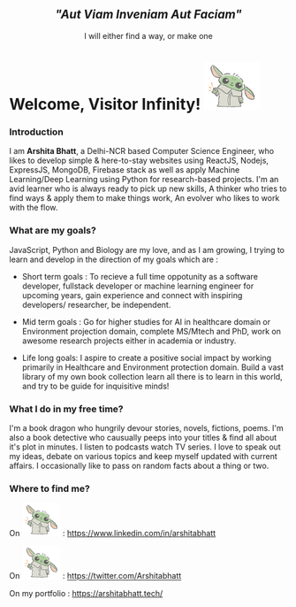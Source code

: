 <div><h2 align="center" style="border-bottom : 0px;" ><em>"Aut Viam Inveniam Aut Faciam"</em></h2><p align="center"> I will either find a way, or make one</p></div>
  
# Welcome, Visitor Infinity! <img src="/assests/waving_yoda.gif" width="100px">

### Introduction 

I am <b>Arshita Bhatt</b>, a Delhi-NCR based Computer Science Engineer, who likes to develop simple & here-to-stay websites using ReactJS, Nodejs, ExpressJS, MongoDB, Firebase stack as well as apply Machine Learning/Deep Learning using Python for research-based projects.
I'm an avid learner who is always ready to pick up new skills, A thinker who tries to find ways & apply them to make things work, An evolver who likes to work with the flow.


### What are my goals?

JavaScript, Python and Biology are my love, and as I am growing, I trying to learn and develop in the direction of my goals which are : 

* Short term goals : To recieve a full time oppotunity as a software developer, fullstack developer or machine learning engineer for upcoming years, gain experience and connect with inspiring developers/ researcher, be independent.

* Mid term goals : Go for higher studies for AI in healthcare domain or Environment projection domain, complete MS/Mtech and PhD, work on awesome research projects either in academia or industry.   

* Life long goals: I aspire to create a positive social impact by working primarily in Healthcare and Environment protection domain. Build a vast library of my own book collection learn all there is to learn in this world, and try to be guide for inquisitive minds!

### What I do in my free time?
I'm a book dragon who hungrily devour stories, novels, fictions, poems. I'm also a book detective who causually peeps into your titles & find all about it's plot in minutes. I listen to podcasts watch TV series. I love to speak out my ideas, debate on various topics and keep myself updated with current affairs. I occasionally like to pass on random facts about a thing or two. 

### Where to find me? 
On <img src="/assests/waving_yoda.gif" width="70px"> :  https://www.linkedin.com/in/arshitabhatt

On <img src="/assests/waving_yoda.gif" width="70px"> :  https://twitter.com/Arshitabhatt

On my portfolio : https://arshitabhatt.tech/
